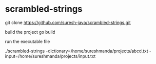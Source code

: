 # scrambled-strings

git clone https://github.com/suresh-java/scrambled-strings.git

build the project go build

run the executable file

./scrambled-strings -dictionary=/home/sureshmanda/projects/abcd.txt -input=/home/sureshmanda/projects/input.txt
